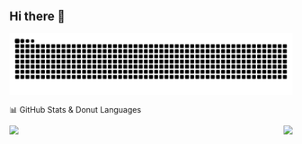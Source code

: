 ## Hi there 👋

<picture>
  <source media="(prefers-color-scheme: dark)" srcset="https://raw.githubusercontent.com/buter-00/buter-00/output/github-contribution-grid-snake-dark.svg" />
  <source media="(prefers-color-scheme: light)" srcset="https://raw.githubusercontent.com/buter-00/buter-00/output/github-contribution-grid-snake.svg" />
  <img alt="GitHub contribution grid snake animation" src="https://raw.githubusercontent.com/buter-00/buter-00/output/github-contribution-grid-snake.svg" />
</picture>

📊 GitHub Stats & Donut Languages  

<div style="display:flex; align-items:flex-start; justify-content:space-between; flex-wrap:wrap;">
  <img 
    src="https://github-readme-stats.vercel.app/api?username=buter-00&show_icons=true&count_private=true&include_all_commits=true&theme=dark&hide_border=true&rank_icon=https://github.githubassets.com/images/modules/logos_page/GitHub-Mark.png" 
  />
  <img 
    src="https://github-readme-stats.vercel.app/api/top-langs/?username=buter-00&layout=donut&theme=dark&hide_border=true&langs_count=6" 
  />
</div>
